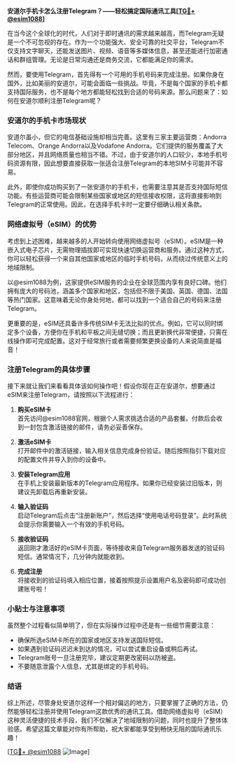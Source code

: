 **安道尔手机卡怎么注册Telegram？——轻松搞定国际通讯工具[[TG💪+ @esim1088](https://t.me/s/esim1088)]**

在当今这个全球化的时代，人们对于即时通讯的需求越来越高，而Telegram无疑是一个不可忽视的存在。作为一个功能强大、安全可靠的社交平台，Telegram不仅支持文字聊天，还能发送图片、视频、语音等多媒体信息，甚至还能进行加密通话和群组管理。无论是日常沟通还是商务交流，它都能满足你的需求。

然而，要使用Telegram，首先得有一个可用的手机号码来完成注册。如果你身在国外，比如美丽的安道尔，可能会面临一些挑战。毕竟，不是每个国家的手机卡都支持国际服务，也不是每个地方都能轻松找到合适的号码来源。那么问题来了：如何在安道尔顺利注册Telegram呢？

### 安道尔的手机卡市场现状

安道尔虽小，但它的电信基础设施却相当完善。这里有三家主要运营商：Andorra Telecom、Orange Andorra以及Vodafone Andorra。它们提供的服务覆盖了大部分地区，并且网络质量也相当不错。不过，由于安道尔的人口较少，本地手机号码资源有限，因此想要直接获取一张适合注册Telegram的本地SIM卡可能并不容易。

此外，即使你成功购买到了一张安道尔的手机卡，也需要注意其是否支持国际短信功能。有些运营商可能会限制某些国家或地区的短信接收权限，这将直接影响到Telegram的正常使用。因此，在选择手机卡时一定要仔细确认相关条款。

### 网络虚拟号（eSIM）的优势

考虑到上述困难，越来越多的人开始转向使用网络虚拟号（eSIM）。eSIM是一种嵌入式电子芯片，无需物理插拔即可实现快速切换运营商和服务。通过这种方式，你可以轻松获得一个来自其他国家或地区的临时手机号码，从而绕过传统意义上的地域限制。

以@esim1088为例，这家提供eSIM服务的企业在全球范围内享有良好口碑。他们拥有庞大的号码池，涵盖多个国家和地区，包括但不限于美国、英国、德国、法国等热门国家。这意味着无论你身处何地，都可以找到一个适合自己的号码来注册Telegram。

更重要的是，eSIM还具备许多传统SIM卡无法比拟的优点。例如，它可以同时绑定多个设备，方便你在手机和平板之间无缝切换；而且更新换代非常便捷，只需在线操作即可完成配置。这对于经常旅行或者需要频繁更换设备的人来说简直是福音！

### 注册Telegram的具体步骤

接下来就让我们来看看具体该如何操作吧！假设你现在正在安道尔，想要通过eSIM来注册Telegram，请按照以下流程进行：

1. **购买eSIM卡**  
   首先访问@esim1088官网，根据个人需求挑选合适的产品套餐。付款后会收到一封包含激活链接的邮件，请务必妥善保存。

2. **激活eSIM卡**  
   打开邮件中的激活链接，输入相关信息完成身份验证。随后按照指引下载对应的配置文件并导入到你的设备中。

3. **安装Telegram应用**  
   在手机上安装最新版本的Telegram应用程序。如果你已经安装过旧版本，则建议先卸载后再重新安装。

4. **输入验证码**  
   启动Telegram后点击“注册新账户”，然后选择“使用电话号码登录”。此时系统会提示你需要输入一个有效的手机号码。

5. **接收验证码**  
   返回刚才激活好的eSIM卡页面，等待接收来自Telegram服务器发送的验证码短信。通常情况下，几分钟内就能收到。

6. **完成注册**  
   将接收到的验证码填入相应位置，接着按照提示设置用户名及密码即可成功创建账号啦！

### 小贴士与注意事项

虽然整个过程看似简单明了，但在实际操作过程中还是有一些细节需要注意：

- 确保所选eSIM卡所在的国家或地区支持发送国际短信。
- 如果遇到验证码迟迟未到达的情况，可以尝试重启设备或稍后再试。
- Telegram账号一旦注册完毕，建议定期更改密码以防被盗。
- 不要随意泄露个人信息，尤其是绑定的手机号码。

### 结语

综上所述，尽管身处安道尔这样一个相对偏远的地方，只要掌握了正确的方法，仍然能够轻松注册并使用Telegram这款优秀的通讯工具。借助网络虚拟号（eSIM）这种灵活便捷的技术手段，我们不仅解决了地域限制的问题，同时也提升了整体体验感。希望这篇文章能对你有所帮助，祝大家都能享受到畅快无阻的国际通讯乐趣！

[[TG💪+ @esim1088](https://t.me/s/esim1088) ![Image](https://i.postimg.cc/4NQfJmqS/Snipaste-2025-05-13-00-14-12.png)]